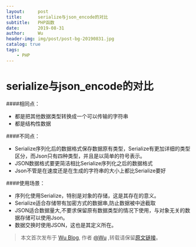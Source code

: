 ```yaml
---
layout:     post
title:      serialize与json_encode的对比
subtitle:   PHP函数
date:       2019-08-31
author:     Wu
header-img: img/post/post-bg-20190831.jpg
catalog: true
tags:
    - PHP
---
```


serialize与json_encode的对比
===

####相同点：
* 都是把其他数据类型转换成一个可以传输的字符串
* 都是结构性数据

####不同点：
* Serialize序列化后的数据格式保存数据原有类型，Serialize有更加详细的类型区分，而Json只有四种类型，并且是以简单的符号表示。
* JSON数据格式要更简洁相比Serialize序列化之后的数据格式
* Json不管是在速度还是在生成的字符串的大小上都比Serialize要好

####使用场景：
* 序列化使用Serialize，特别是对象的存储，这是其存在的意义。 
* Serialize适合存储带有加密方式的数据串,防止数据被中途截取
* JSON适合数据量大,不要求保留原有数据类型的情况下使用，与对象无关的数据存储可以使用Json。
* 数据交换时使用JSON，这也是其定义所在。

> 本文首次发布于 [Wu Blog](https://blog.wu06.com/), 作者 [@Wu](https://github.com/yuexueyu) ,转载请保留[原文链接](https://blog.wu06.com/2019/08/31/serialize与json_encode的对比)。